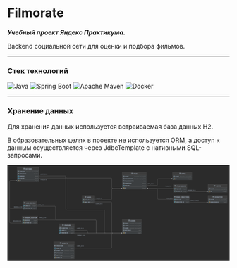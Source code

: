 # Filmorate

***Учебный проект Яндекс Практикума.***

Backend социальной сети для оценки и подбора фильмов.

---
### Стек технологий

![Java](https://img.shields.io/badge/java-%23ED8B00.svg?style=for-the-badge&logo=java&logoColor=white)
![Spring Boot](https://img.shields.io/badge/spring%20Boot-%236DB33F.svg?style=for-the-badge&logo=spring&logoColor=white)
![Apache Maven](https://img.shields.io/badge/Apache%20Maven-C71A36?style=for-the-badge&logo=Apache%20Maven&logoColor=white)
![Docker](https://img.shields.io/badge/docker-%230db7ed.svg?style=for-the-badge&logo=docker&logoColor=white)

---
### Хранение данных

Для хранения данных используется встраиваемая база данных H2.

В образовательных целях в проекте не используется ORM, 
а доступ к данным осуществляется через JdbcTemplate с нативными SQL-запросами.


![ER-диаграмма](/assets/images/schema.png)
